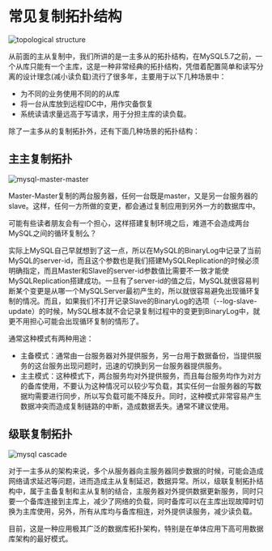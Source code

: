 # 常见复制拓扑结构

![topological structure](https://tva1.sinaimg.cn/large/008i3skNgy1gs4woxxx2vj30p10b40th.jpg)

从前面的主从复制中，我们所讲的是一主多从的拓扑结构，在MySQL5.7之前，一个从库只能有一个主库，这是一种非常经典的拓扑结构，凭借着配置简单和读写分离的设计理念(减小读负载)流行了很多年，主要用于以下几种场景中：
* 为不同的业务使用不同的的从库
* 将一台从库放到远程IDC中，用作灾备恢复
* 系统读请求量远高于写请求，用于分担主库的读负载。

除了一主多从的复制拓扑外，还有下面几种场景的拓扑结构：

## 主主复制拓扑

![mysql-master-master](https://tva1.sinaimg.cn/large/008i3skNgy1gs4x60ktajj30gf04kjrb.jpg)

Master-Master复制的两台服务器，任何一台既是master，又是另一台服务器的slave。这样，任何一方所做的变更，都会通过复制应用到另外一方的数据库中。

可能有些读者朋友会有一个担心，这样搭建复制环境之后，难道不会造成两台MySQL之间的循环复制么？

实际上MySQL自己早就想到了这一点，所以在MySQL的BinaryLog中记录了当前MySQL的server-id，而且这个参数也是我们搭建MySQLReplication的时候必须明确指定，而且Master和Slave的server-id参数值比需要不一致才能使MySQLReplication搭建成功。一旦有了server-id的值之后，MySQL就很容易判断某个变更是从哪一个MySQLServer最初产生的，所以就很容易避免出现循环复制的情况。而且，如果我们不打开记录Slave的BinaryLog的选项（--log-slave-update）的时候，MySQL根本就不会记录复制过程中的变更到BinaryLog中，就更不用担心可能会出现循环复制的情形了。

通常这种模式有两种用途：
* 主备模式：通常由一台服务器对外提供服务，另一台用于数据备份，当提供服务的这台服务出现问题时，迅速的切换到另一台服务器提供服务。
* 主主模式：这种模式下，两台服务均对外提供服务，而且每台服务均作为对方的备库使用，不要认为这种情况可以较少写负载，其实任何一台服务器的写数据均需要进行同步，所以写负载可能不降反升。同时，这种模式非常容易产生数据冲突而造成复制链路的中断，造成数据丢失。通常不建议使用。

## 级联复制拓扑

![mysql cascade](https://tva1.sinaimg.cn/large/008i3skNgy1gs4xjjh9d3j30ht08c41i.jpg)

对于一主多从的架构来说，多个从服务器向主服务器同步数据的时候，可能会造成网络请求延迟等问题，进而造成主从复制延迟，数据异常。所以，级联复制拓扑结构中，属于主备复制和主从复制的结合，主服务器对外提供数据更新服务，同时只要一个备库连接到主库上，减少了网络的负载，同时备库可以在主库出现故障时切换为主库使用，另外，所有从库均与备库相连，对外提供读服务，减少读负载。

目前，这是一种应用极其广泛的数据库拓扑架构，特别是在单体应用下高可用数据库架构的最好模式。



